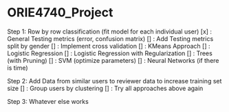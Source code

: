 # ORIE4740_Project

Step 1: Row by row classification (fit model for each individual user)
[x] : General Testing metrics (error, confusion matrix)
[] : Add Testing metrics split by gender
[] : Implement cross validation
[] : KMeans Approach
[] : Logistic Regression
[] : Logistic Regression with Regularization
[] : Trees (with Pruning)
[] : SVM (optimize parameters)
[] : Neural Networks (if there is time)

Step 2: Add Data from similar users to reviewer data to increase training set size
[] : Group users by clustering
[] : Try all approaches above again

Step 3: Whatever else works